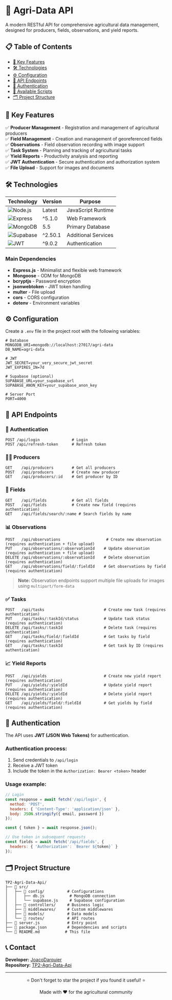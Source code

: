 # 🌾 Agri-Data API

A modern RESTful API for comprehensive agricultural data management, designed for producers, fields, observations, and yield reports.

## 📋 Table of Contents

- [🚀 Key Features](#-key-features)
- [🛠️ Technologies](#️-technologies)
- [⚙️ Configuration](#️-configuration)
- [🔗 API Endpoints](#-api-endpoints)
- [🔐 Authentication](#-authentication)
- [📝 Available Scripts](#-available-scripts)
- [🗂️ Project Structure](#-project-structure)

## 🚀 Key Features

✅ **Producer Management** - Registration and management of agricultural producers  
✅ **Field Management** - Creation and management of georeferenced fields  
✅ **Observations** - Field observation recording with image support  
✅ **Task System** - Planning and tracking of agricultural tasks  
✅ **Yield Reports** - Productivity analysis and reporting  
✅ **JWT Authentication** - Secure authentication and authorization system  
✅ **File Upload** - Support for images and documents  

## 🛠️ Technologies

| Technology | Version | Purpose |
|------------|---------|---------|
| ![Node.js](https://img.shields.io/badge/Node.js-339933?style=flat&logo=node.js&logoColor=white) | Latest | JavaScript Runtime |
| ![Express](https://img.shields.io/badge/Express-000000?style=flat&logo=express&logoColor=white) | ^5.1.0 | Web Framework |
| ![MongoDB](https://img.shields.io/badge/MongoDB-47A248?style=flat&logo=mongodb&logoColor=white) | 5.5 | Primary Database |
| ![Supabase](https://img.shields.io/badge/Supabase-3ECF8E?style=flat&logo=supabase&logoColor=white) | ^2.50.1 | Additional Services |
| ![JWT](https://img.shields.io/badge/JWT-000000?style=flat&logo=jsonwebtokens&logoColor=white) | ^9.0.2 | Authentication |

### Main Dependencies
- **Express.js** - Minimalist and flexible web framework
- **Mongoose** - ODM for MongoDB
- **bcryptjs** - Password encryption
- **jsonwebtoken** - JWT token handling
- **multer** - File upload
- **cors** - CORS configuration
- **dotenv** - Environment variables

## ⚙️ Configuration

Create a `.env` file in the project root with the following variables:

```env
# Database
MONGODB_URI=mongodb://localhost:27017/agri-data
DB_NAME=agri-data

# JWT
JWT_SECRET=your_very_secure_jwt_secret
JWT_EXPIRES_IN=7d

# Supabase (optional)
SUPABASE_URL=your_supabase_url
SUPABASE_ANON_KEY=your_supabase_anon_key

# Server Port
PORT=4000
```

## 🔗 API Endpoints

### 🔐 Authentication
```
POST /api/login              # Login
POST /api/refresh-token      # Refresh token
```

### 👨‍🌾 Producers
```
GET    /api/producers        # Get all producers
POST   /api/producers        # Create new producer
GET    /api/producers/:id    # Get producer by ID
```

### 🌾 Fields
```
GET    /api/fields           # Get all fields
POST   /api/fields           # Create new field (requires authentication)
GET    /api/fields/search/:name # Search fields by name
```

### 📊 Observations
```
POST   /api/observations                    # Create new observation (requires authentication + file upload)
PUT    /api/observations/:observationId    # Update observation (requires authentication + file upload)
DELETE /api/observations/:observationId    # Delete observation (requires authentication)
GET    /api/observations/field/:fieldId    # Get observations by field (requires authentication)
```

> **Note:** Observation endpoints support multiple file uploads for images using `multipart/form-data`

### ✅ Tasks
```
POST   /api/tasks                          # Create new task (requires authentication)
PUT    /api/tasks/:taskId/status           # Update task status (requires authentication)
DELETE /api/tasks/:taskId                  # Delete task (requires authentication)
GET    /api/tasks/field/:fieldId           # Get tasks by field (requires authentication)
GET    /api/tasks/:taskId                  # Get task by ID (requires authentication)
```

### 📈 Yield Reports
```
POST   /api/yields                         # Create new yield report (requires authentication)
PUT    /api/yields/:yieldId                # Update yield report (requires authentication)
DELETE /api/yields/:yieldId                # Delete yield report (requires authentication)
GET    /api/yields/field/:fieldId          # Get yields by field (requires authentication)
```

## 🔐 Authentication

The API uses **JWT (JSON Web Tokens)** for authentication.

### Authentication process:
1. Send credentials to `/api/login`
2. Receive a JWT token
3. Include the token in the `Authorization: Bearer <token>` header

### Usage example:
```javascript
// Login
const response = await fetch('/api/login', {
  method: 'POST',
  headers: { 'Content-Type': 'application/json' },
  body: JSON.stringify({ email, password })
});

const { token } = await response.json();

// Use token in subsequent requests
const fields = await fetch('/api/fields', {
  headers: { 'Authorization': `Bearer ${token}` }
});
```

## 🗂️ Project Structure

```
TP2-Agri-Data-Api/
├── 📁 src/
│   ├── 📁 config/          # Configurations
│   │   ├── db.js           # MongoDB connection
│   │   └── supabase.js     # Supabase configuration
│   ├── 📁 controllers/     # Business logic
│   ├── 📁 middlewares/     # Custom middlewares
│   ├── 📁 models/          # Data models
│   └── 📁 routes/          # API routes
├── 📄 server.js            # Entry point
├── 📄 package.json         # Dependencies and scripts
└── 📄 README.md           # This file
```

## 📞 Contact

**Developer:** [JoacoDarquier](https://github.com/JoacoDarquier)  
**Repository:** [TP2-Agri-Data-Api](https://github.com/JoacoDarquier/TP2-Agri-Data-Api)

---

<div align="center">
  <p>⭐ Don't forget to star the project if you found it useful! ⭐</p>
  <p>Made with ❤️ for the agricultural community</p>
</div>